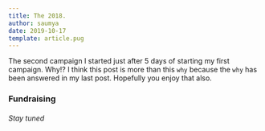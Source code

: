 ```yaml
---
title: The 2018.
author: saumya
date: 2019-10-17
template: article.pug
---
```


The second campaign I started just after 5 days of starting my first campaign. Why!? I think this post is more than this `why` because the `why` has been answered in my last post. Hopefully you enjoy that also.

### Fundraising




###### Stay tuned






[cc]: https://www.ishaoutreach.org/en/cauvery-calling
[fb-comment]: https://www.facebook.com/saumyaray/posts/10162952072090179

